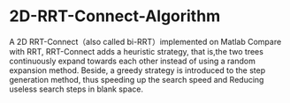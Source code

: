 # 2D-RRT-Connect-Algorithm
A 2D RRT-Connect（also called bi-RRT）implemented on Matlab
Compare with RRT, RRT-Connect adds a heuristic strategy, that is,the two trees continuously expand towards each other instead of using a random expansion method. Beside, a greedy strategy is introduced to the step generation method, thus speeding up the search speed and Reducing useless search steps in blank space.
